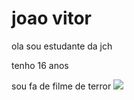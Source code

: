 # joao vitor
ola sou estudante da jch

tenho 16 anos 

sou fa de filme de terror 
![](https://tenor.com/pt-BR/view/que-grande-tio-to%C3%B1o-nen-antonio-martis-garrido-giants-gaming-enorme-gif-25299346)
